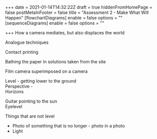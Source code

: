 +++
date = 2021-01-14T14:32:22Z
draft = true
hiddenFromHomePage = false
postMetaInFooter = false
title = "Assessment 2 - Make What Will Happen"
[flowchartDiagrams]
enable = false
options = ""
[sequenceDiagrams]
enable = false
options = ""

+++
How a camera mediates, but also displaces the world

Analogue techniques

Contact printing

Bathing the paper in solutions taken from the site

Film camera superimposed on a camera

Level - getting lower to the ground  
Perspective -  
Horizons

Guitar pointing to the sun  
Eyelevel

Things that are not level

* Photo of something that is no longer - photo in a photo
* Light 